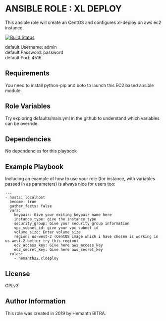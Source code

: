 ANSIBLE ROLE : XL DEPLOY
=========

This ansible role will create an CentOS and configures xl-deploy on aws ec2 instance.  

[![Build Status](https://travis-ci.org/hemanth22/ansible-role-xldeploy.svg?branch=master)](https://travis-ci.org/hemanth22/ansible-role-xldeploy)  

default Username: admin  
default Password: password  
default Port: 4516  

Requirements
------------

You need to install python-pip and boto to launch this EC2 based ansible module.  

Role Variables
--------------

Try exploring defaults/main.yml in the github to understand which variables can be override.  

Dependencies
------------

No dependencies for this playbook

Example Playbook
----------------

Including an example of how to use your role (for instance, with variables passed in as parameters) is always nice for users too:

```
---
- hosts: localhost
  become: true
  gather_facts: false
  vars:
    keypair: Give your exiting keypair name here
    instance_type: give the instance_type
    security_group: Give your security group information
    vpc_subnet_id: give your vpc subnet id
    volume_size: Enter volume_size
    region: us-west-2 (CentOS image which i have chosen is working in us-west-2 better try this region)
    ec2_access_key: Give here aws_access_key
    ec2_secret_key: Give here aws_secret_key
  roles:
    - hemanth22.xldeploy
```

License
-------

GPLv3

Author Information
------------------

This role was created in 2019 by Hemanth BITRA.
